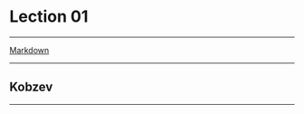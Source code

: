 ﻿# Lection 01
* * *
[Markdown](https://uk.wikipedia.org/wiki/Markdown#%D0%9F%D1%80%D0%B8%D0%BA%D0%BB%D0%B0%D0%B4%D0%B8_%D1%81%D0%B8%D0%BD%D1%82%D0%B0%D0%BA%D1%81%D0%B8%D1%81%D1%83)
* * *
## Kobzev
* * *
